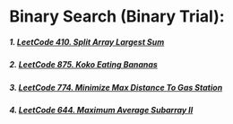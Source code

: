 # Binary Search (Binary Trial):
##### 1. [LeetCode 410. Split Array Largest Sum](/src/leetcode/p401to450/LeetCode410SplitArrayLargestSum.java)
##### 2. [LeetCode 875. Koko Eating Bananas](/src/leetcode/p851to900/LeetCode875KokoEatingBananas.java)
##### 3. [LeetCode 774. Minimize Max Distance To Gas Station](/src/leetcode/p751to800/LeetCode774MinimizeMaxDistanceToGasStation.java)
##### 4. [LeetCode 644. Maximum Average Subarray II](/src/leetcode/p601to650/LeetCode644MaximumAverageSubarrayII.java)

